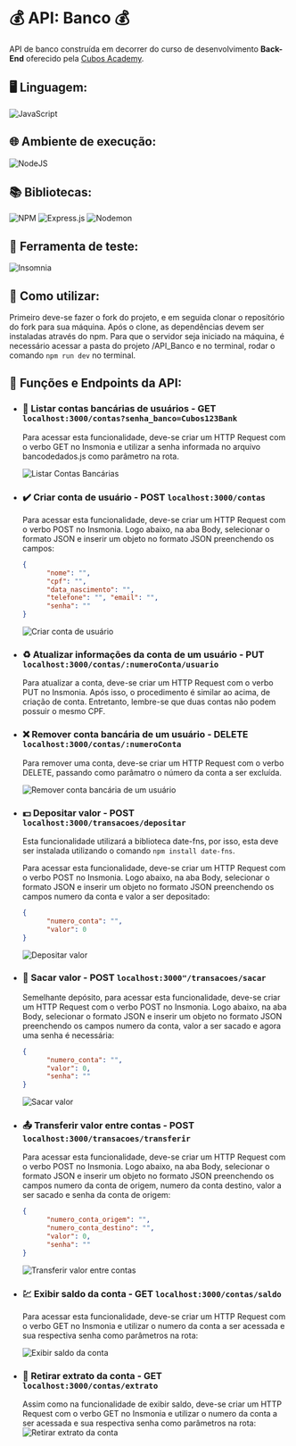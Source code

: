 # :moneybag: **API: Banco** :moneybag:
API de banco construída em decorrer do curso de desenvolvimento **Back-End** oferecido pela [Cubos Academy](https://cubos.academy/).  

## :desktop_computer: Linguagem:  
![JavaScript](https://img.shields.io/badge/javascript-%23323330.svg?style=for-the-badge&logo=javascript&logoColor=%23F7DF1E)  

## :globe_with_meridians: Ambiente de execução:  
![NodeJS](https://img.shields.io/badge/node.js-6DA55F?style=for-the-badge&logo=node.js&logoColor=white)  

## :books: Bibliotecas:  
![NPM](https://img.shields.io/badge/NPM-%23CB3837.svg?style=for-the-badge&logo=npm&logoColor=white)
![Express.js](https://img.shields.io/badge/express.js-%23404d59.svg?style=for-the-badge&logo=express&logoColor=%2361DAFB)
![Nodemon](https://img.shields.io/badge/NODEMON-%23323330.svg?style=for-the-badge&logo=nodemon&logoColor=%BBDEAD)  

## :wrench: Ferramenta de teste:
![Insomnia](https://img.shields.io/badge/Insomnia-5849be?style=for-the-badge&logo=Insomnia&logoColor=white)

## :rocket: Como utilizar:
Primeiro deve-se fazer o fork do projeto, e em seguida clonar o reposítório do fork para sua máquina. Após o clone, as dependências devem ser instaladas através do npm. Para que o servidor seja iniciado na máquina, é necessário acessar a pasta do projeto /API_Banco e no terminal, rodar o comando `npm run dev` no terminal.

## :briefcase: Funções e Endpoints da API:
- ### :telescope: Listar contas bancárias de usuários - GET  `localhost:3000/contas?senha_banco=Cubos123Bank`
  
   Para acessar esta funcionalidade, deve-se criar um HTTP Request com o verbo GET no Insmonia e utilizar a senha informada no arquivo bancodedados.js como parâmetro na rota.
  
   ![Listar Contas Bancárias](https://github.com/giovaneDamaso/API_Banco/assets/127995277/ec3fcaf1-38a9-4798-ba0f-b9daed2edbde)
  
  
- ### :heavy_check_mark: Criar conta de usuário - POST  `localhost:3000/contas`
  
   Para acessar esta funcionalidade, deve-se criar um HTTP Request com o verbo POST no Insmonia. Logo abaixo, na aba Body, selecionar o formato JSON e inserir um objeto no formato JSON preenchendo os campos:
  
  ```json
  {
        "nome": "",
        "cpf": "",
        "data_nascimento": "",
        "telefone": "", "email": "",
        "senha": ""
  }
  ```
 
   ![Criar conta de usuário](https://github.com/giovaneDamaso/API_Banco/assets/127995277/7adaf447-c681-427b-8184-239da754f0dd) <br>
  
- ### :recycle: Atualizar informações da conta de um usuário - PUT `localhost:3000/contas/:numeroConta/usuario`
  
  Para atualizar a conta, deve-se criar um HTTP Request com o verbo PUT no Insmonia. Após isso, o procedimento é similar ao acima, de criação de conta. Entretanto, lembre-se que duas contas não podem possuir o mesmo CPF.
  
- ### :x: Remover conta bancária de um usuário - DELETE `localhost:3000/contas/:numeroConta`

  Para remover uma conta, deve-se criar um HTTP Request com o verbo DELETE, passando como parâmatro o número da conta a ser excluída.

  ![Remover conta bancária de um usuário](https://github.com/giovaneDamaso/API_Banco/assets/127995277/46ddfa3b-e14f-43d4-a3f4-d7a100b7e558)

- ### :dollar: Depositar valor - POST  `localhost:3000/transacoes/depositar`
  Esta funcionalidade utilizará a biblioteca date-fns, por isso, esta deve ser instalada utilizando o comando `npm install date-fns`.
  
  Para acessar esta funcionalidade, deve-se criar um HTTP Request com o verbo POST no Insmonia. Logo abaixo, na aba Body, selecionar o formato JSON e inserir um objeto no formato JSON preenchendo os campos numero da conta e valor a ser depositado:
  ```json
  {
	    "numero_conta": "",
	    "valor": 0
  }
  ```
  ![Depositar valor](https://github.com/giovaneDamaso/API_Banco/assets/127995277/b73d8b53-4d69-44ac-9567-cc32664fab61)

- ### :money_with_wings: Sacar valor - POST `localhost:3000"/transacoes/sacar`
  Semelhante depósito, para acessar esta funcionalidade, deve-se criar um HTTP Request com o verbo POST no Insmonia. Logo abaixo, na aba Body, selecionar o formato JSON e inserir um objeto no formato JSON preenchendo os campos numero da conta, valor a ser sacado e agora uma senha é necessária:
  
  ```json
  {
	    "numero_conta": "",
	    "valor": 0,
        "senha": ""
  }
  ```
  ![Sacar valor](https://github.com/giovaneDamaso/API_Banco/assets/127995277/ee9b4a11-0ee6-469f-a0b7-c54c4866fe70)

- ### :outbox_tray: Transferir valor entre contas - POST `localhost:3000/transacoes/transferir`
  
  Para acessar esta funcionalidade, deve-se criar um HTTP Request com o verbo POST no Insmonia. Logo abaixo, na aba Body, selecionar o formato JSON e inserir um objeto no formato JSON preenchendo os campos numero da conta de origem, numero da conta destino, valor a ser sacado e senha da conta de origem:
  ```json
  {
	    "numero_conta_origem": "",
	    "numero_conta_destino": "",
	    "valor": 0,
	    "senha": ""
  }
  ```
  ![Transferir valor entre contas](https://github.com/giovaneDamaso/API_Banco/assets/127995277/c6260b7f-e83b-418e-bbe3-3b77b6213de8)

- ### :chart: Exibir saldo da conta - GET `localhost:3000/contas/saldo`
  Para acessar esta funcionalidade, deve-se criar um HTTP Request com o verbo GET no Insmonia e utilizar o numero da conta a ser acessada e sua respectiva senha como parâmetros na rota:
  
  ![Exibir saldo da conta](https://github.com/giovaneDamaso/API_Banco/assets/127995277/eb157605-e34e-47e8-b052-6a474f38ef83)

- ### :receipt: Retirar extrato da conta - GET `localhost:3000/contas/extrato`
  Assim como na funcionalidade de exibir saldo, deve-se criar um HTTP Request com o verbo GET no Insmonia e utilizar o numero da conta a ser acessada e sua respectiva senha como parâmetros na rota:
  ![Retirar extrato da conta](https://github.com/giovaneDamaso/API_Banco/assets/127995277/e3042e3d-1f23-468d-a013-4d4385467859)


